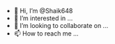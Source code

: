 - 👋 Hi, I’m @Shaik648
- 👀 I’m interested in ...
- 💞️ I’m looking to collaborate on ...
- 📫 How to reach me ...

<!---
Shaik648/Shaik648 is a ✨ special ✨ repository because its `README.md` (this file) appears on your GitHub profile.
You can click the Preview link to take a look at your changes.
--->
